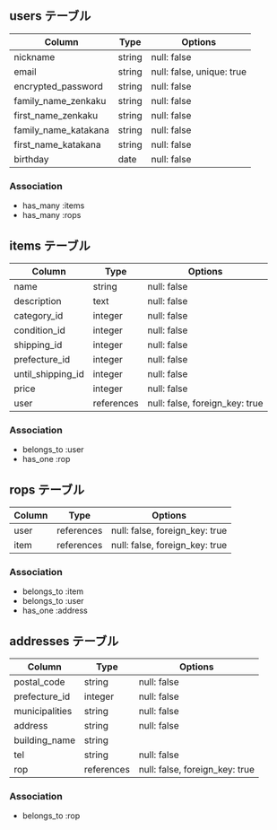 ## users テーブル

| Column               | Type   | Options                   |
|----------------------|--------|---------------------------|
| nickname             | string | null: false               |
| email                | string | null: false, unique: true |
| encrypted_password   | string | null: false               |
| family_name_zenkaku  | string | null: false               |
| first_name_zenkaku   | string | null: false               |
| family_name_katakana | string | null: false               |
| first_name_katakana  | string | null: false               |
| birthday             | date   | null: false               |

### Association

- has_many :items
- has_many :rops


## items テーブル

| Column            | Type       | Options                        |
|-------------------|------------|--------------------------------|
| name              | string     | null: false                    |
| description       | text       | null: false                    |
| category_id       | integer    | null: false                    |
| condition_id      | integer    | null: false                    |
| shipping_id       | integer    | null: false                    |
| prefecture_id      | integer    | null: false                    |
| until_shipping_id | integer    | null: false                    |
| price             | integer    | null: false                    |
| user              | references | null: false, foreign_key: true |

### Association

- belongs_to :user
- has_one    :rop


## rops テーブル

| Column | Type       | Options                        |
|--------|------------|--------------------------------|
| user   | references | null: false, foreign_key: true |
| item   | references | null: false, foreign_key: true |

### Association

- belongs_to :item
- belongs_to :user
- has_one :address


## addresses テーブル

| Column         | Type       | Options                        |
|----------------|------------|--------------------------------|
| postal_code    | string     | null: false                    |
| prefecture_id  | integer    | null: false                    |
| municipalities | string     | null: false                    |
| address        | string     | null: false                    |
| building_name  | string     |                                |
| tel            | string     | null: false                    |
| rop            | references | null: false, foreign_key: true |

### Association

- belongs_to :rop